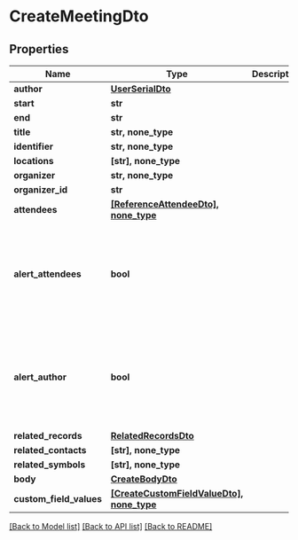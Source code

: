 # CreateMeetingDto


## Properties
Name | Type | Description | Notes
------------ | ------------- | ------------- | -------------
**author** | [**UserSerialDto**](UserSerialDto.md) |  | 
**start** | **str** |  | 
**end** | **str** |  | 
**title** | **str, none_type** |  | [optional] 
**identifier** | **str, none_type** |  | [optional] 
**locations** | **[str], none_type** |  | [optional] 
**organizer** | **str, none_type** |  | [optional] 
**organizer_id** | **str** |  | [optional] 
**attendees** | [**[ReferenceAttendeeDto], none_type**](ReferenceAttendeeDto.md) |  | [optional] 
**alert_attendees** | **bool** |  | [optional]  if omitted the server will use the default value of False
**alert_author** | **bool** |  | [optional]  if omitted the server will use the default value of False
**related_records** | [**RelatedRecordsDto**](RelatedRecordsDto.md) |  | [optional] 
**related_contacts** | **[str], none_type** |  | [optional] 
**related_symbols** | **[str], none_type** |  | [optional] 
**body** | [**CreateBodyDto**](CreateBodyDto.md) |  | [optional] 
**custom_field_values** | [**[CreateCustomFieldValueDto], none_type**](CreateCustomFieldValueDto.md) |  | [optional] 

[[Back to Model list]](../README.md#documentation-for-models) [[Back to API list]](../README.md#documentation-for-api-endpoints) [[Back to README]](../README.md)


